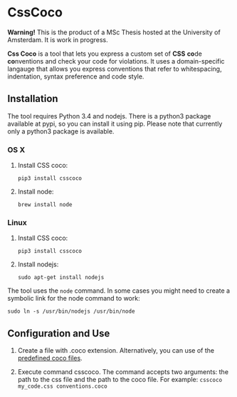 # CssCoco

**Warning!** This is the product of a MSc Thesis hosted at the University of Amsterdam. It is work in progress.

**Css Coco** is a tool that lets you express a custom set of **CSS** **co**de **co**nventions and check your code for violations. It uses a domain-specific langauge that allows you express conventions that refer to whitespacing, indentation, syntax preference and code style.

## Installation

The tool requires Python 3.4 and nodejs. There is a python3 package available at pypi, so you can install it using pip. Please note that currently only a python3 package is available.

### OS X

1. Install CSS coco:

    `pip3 install csscoco`

2. Install node:

    `brew install node`

### Linux

1. Install CSS coco:

    `pip3 install csscoco`

2. Install nodejs:

    `sudo apt-get install nodejs`

The tool uses the `node` command. In some cases you might need to create a symbolic link for the node command to work: 

`sudo ln -s /usr/bin/nodejs /usr/bin/node`

## Configuration and Use

1. Create a file with .coco extension. Alternatively, you can use of the [predefined coco files](https://github.com/boryanagoncharenko/CssCoco/tree/master/samples).

2. Execute command csscoco. The command accepts two arguments: the path to the css file and the path to the coco file. For example:
`csscoco my_code.css conventions.coco`
